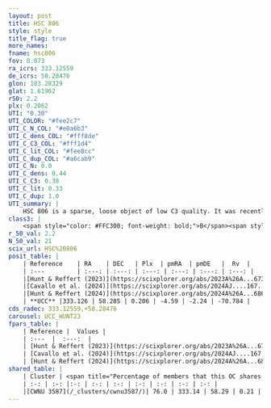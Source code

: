 ```yaml
---
layout: post
title: HSC 806
style: style
title_flag: true
more_names: 
fname: hsc806
fov: 0.073
ra_icrs: 333.12559
de_icrs: 58.28476
glon: 103.28329
glat: 1.61962
r50: 2.2
plx: 0.2062
UTI: "0.30"
UTI_COLOR: "#fee2c7"
UTI_C_N_COL: "#e0a6b3"
UTI_C_dens_COL: "#fff8de"
UTI_C_C3_COL: "#fff1d4"
UTI_C_lit_COL: "#fee8cc"
UTI_C_dup_COL: "#a6cab9"
UTI_C_N: 0.0
UTI_C_dens: 0.44
UTI_C_C3: 0.38
UTI_C_lit: 0.33
UTI_C_dup: 1.0
UTI_summary: |
    HSC 806 is a sparse, loose object of low C3 quality. It was recently reported in the literature. This object shares a large percentage of members with a later reported entry.<br><br><span style="color: #99180f; font-weight: bold;">Warning: </span>contains less than 25 stars with <i>P>0.5</i> estimated.
class3: |
    <span style="color: #FFC300; font-weight: bold;">B</span><span style="color: red; font-weight: bold;">C</span>
r_50_val: 2.2
N_50_val: 21
scix_url: HSC%20806
posit_table: |
    | Reference    | RA    | DEC   | Plx  | pmRA  | pmDE   |  Rv  |
    | :---         | :---: | :---: | :---: | :---: | :---: | :---: |
    |[Hunt & Reffert (2023)](https://scixplorer.org/abs/2023A%26A...673A.114H) | 333.132 | 58.316 | 0.203 | -4.593 | -2.195 | -64.793 |
    |[Cavallo et al. (2024)](https://scixplorer.org/abs/2024AJ....167...12C) | 333.134 | 58.291 | 0.202 | -- | -- | -- |
    |[Hunt & Reffert (2024)](https://scixplorer.org/abs/2024A%26A...686A..42H) | 333.132 | 58.316 | 0.203 | -4.593 | -2.195 | -64.793 |
    | **UCC** |333.126 | 58.285 | 0.206 | -4.59 | -2.24 | -70.784 | 
cds_radec: 333.12559,+58.28476
carousel: UCC_HUNT23
fpars_table: |
    | Reference |  Values |
    | :---  |  :---:  |
    | [Hunt & Reffert (2023)](https://scixplorer.org/abs/2023A%26A...673A.114H) | `AV50=3.819, diffAV50=1.911, MOD50=13.156, logAge50=8.797` |
    | [Cavallo et al. (2024)](https://scixplorer.org/abs/2024AJ....167...12C) | `AV50=4.07, dMod50=13.28, logAge50=8.53, [Fe/H]50=-0.28` |
    | [Hunt & Reffert (2024)](https://scixplorer.org/abs/2024A%26A...686A..42H) | `MassJ=506.592` |
shared_table: |
    | Cluster | <span title="Percentage of members that this OC shares with the ones listed">%</span>   | RA   | DEC   | Plx   | pmRA  | pmDE  | Rv | UTI |
    | :-: | :-: |:-: | :-: | :-: | :-: | :-: | :-: | :-: |
    |[CWNU 3587](/_clusters/cwnu3587/)| 76.0 | 333.14 | 58.29 | 0.21 | -4.64 | -2.24 | -70.7 |0.04 |
---
```

